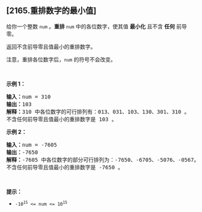 ## [2165.重排数字的最小值]
<p>给你一个整数 <code>num</code> 。<strong>重排</strong> <code>num</code> 中的各位数字，使其值 <strong>最小化</strong> 且不含 <strong>任何</strong> 前导零。</p>

<p>返回不含前导零且值最小的重排数字。</p>

<p>注意，重排各位数字后，<code>num</code> 的符号不会改变。</p>

<p>&nbsp;</p>

<p><strong>示例 1：</strong></p>

<pre><strong>输入：</strong>num = 310
<strong>输出：</strong>103
<strong>解释：</strong>310 中各位数字的可行排列有：013、031、103、130、301、310 。
不含任何前导零且值最小的重排数字是 103 。
</pre>

<p><strong>示例 2：</strong></p>

<pre><strong>输入：</strong>num = -7605
<strong>输出：</strong>-7650
<strong>解释：</strong>-7605 中各位数字的部分可行排列为：-7650、-6705、-5076、-0567。
不含任何前导零且值最小的重排数字是 -7650 。</pre>

<p>&nbsp;</p>

<p><strong>提示：</strong></p>

<ul>
	<li><code>-10<sup>15</sup> &lt;= num &lt;= 10<sup>15</sup></code></li>
</ul>
